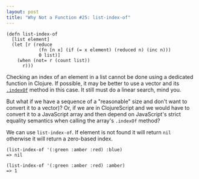 ```yaml
---
layout: post
title: "Why Not a Function #25: list-index-of"
---
```


    (defn list-index-of
      [list element]
      (let [r (reduce
                (fn [n x] (if (= x element) (reduced n) (inc n)))
                0 list)]
        (when (not= r (count list))
          r)))

Checking an index of an element in a list cannot be done using a dedicated function in Clojure. If possible, it may be better to use a vector and its [`.indexOf`](https://github.com/clojure/clojure/blob/38bafca9e76cd6625d8dce5fb6d16b87845c8b9d/src/jvm/clojure/lang/APersistentVector.java#L186) method in this case. It still must do a linear search, mind you.

But what if we have a sequence of a "reasonable" size and don't want to convert it to a vector)? Or, if we are in ClojureScript and we would have to convert it to a JavaScript array and then depend on JavaScript's strict equality semantics when calling the array's `.indexOf` method?

We can use `list-index-of`. If element is not found it will return `nil` otherwise it will return a zero-based index.

    (list-index-of '(:green :amber :red) :blue)
    => nil

    (list-index-of '(:green :amber :red) :amber)
    => 1
